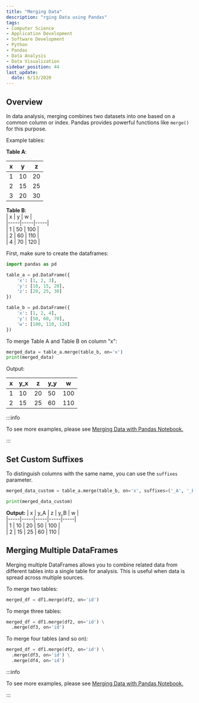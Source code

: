 ```yaml
---
title: "Merging Data"
description: "rging Data using Pandas"
tags:
- Computer Science
- Application Development
- Software Development
- Python
- Pandas
- Data Analysis
- Data Visualization
sidebar_position: 44
last_update:
  date: 6/13/2020
---
```



## Overview

In data analysis, merging combines two datasets into one based on a common column or index. Pandas provides powerful functions like `merge()` for this purpose.

Example tables:

**Table A**:  

| x   | y   | z   |  
|-----|-----|-----|  
| 1   | 10  | 20  |  
| 2   | 15  | 25  |  
| 3   | 20  | 30  |  

**Table B**:  
| x   | y   | w   |  
|-----|-----|-----|  
| 1   | 50  | 100 |  
| 2   | 60  | 110 |  
| 4   | 70  | 120 |  

First, make sure to create the dataframes:

```python
import pandas as pd

table_a = pd.DataFrame({
    'x': [1, 2, 3],
    'y': [10, 15, 20],
    'z': [20, 25, 30]
})

table_b = pd.DataFrame({
    'x': [1, 2, 4],
    'y': [50, 60, 70],
    'w': [100, 110, 120]
})
```

To merge Table A and Table B on column "x":

```python
merged_data = table_a.merge(table_b, on='x')
print(merged_data)
```

Output:

| x   | y_x | z   | y_y | w   |  
|-----|-----|-----|-----|-----|  
| 1   | 10  | 20  | 50  | 100 |  
| 2   | 15  | 25  | 60  | 110 |  

:::info 

To see more examples, please see [Merging Data with Pandas Notebook.](https://github.com/joseeden/joeden/tree/master/docs/021-Software-Engineering/021-Jupyter-Notebooks/001-Sample-Notebooks)

:::

## Set Custom Suffixes

To distinguish columns with the same name, you can use the `suffixes` parameter.

```python
merged_data_custom = table_a.merge(table_b, on='x', suffixes=('_A', '_B'))

print(merged_data_custom)
```

**Output:**
| x   | y_A | z   | y_B | w   |  
|-----|-----|-----|-----|-----|  
| 1   | 10  | 20  | 50  | 100 |  
| 2   | 15  | 25  | 60  | 110 |  


## Merging Multiple DataFrames

Merging multiple DataFrames allows you to combine related data from different tables into a single table for analysis. This is useful when data is spread across multiple sources.

To merge two tables:  

```python
merged_df = df1.merge(df2, on='id')
```  

To merge three tables:

```python
merged_df = df1.merge(df2, on='id') \
  .merge(df3, on='id')
```  


To merge four tables (and so on):

```python
merged_df = df1.merge(df2, on='id') \
  .merge(df3, on='id') \
  .merge(df4, on='id')
```  

:::info 

To see more examples, please see [Merging Data with Pandas Notebook.](https://github.com/joseeden/joeden/tree/master/docs/021-Software-Engineering/021-Jupyter-Notebooks/001-Sample-Notebooks)

:::
